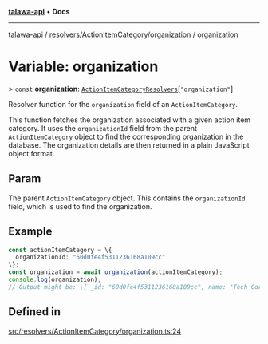 [**talawa-api**](../../../../README.md) • **Docs**

***

[talawa-api](../../../../modules.md) / [resolvers/ActionItemCategory/organization](../README.md) / organization

# Variable: organization

\> `const` **organization**: [`ActionItemCategoryResolvers`](../../../../types/generatedGraphQLTypes/type-aliases/ActionItemCategoryResolvers.md)\[`"organization"`\]

Resolver function for the `organization` field of an `ActionItemCategory`.

This function fetches the organization associated with a given action item category.
It uses the `organizationId` field from the parent `ActionItemCategory` object to find the corresponding organization in the database.
The organization details are then returned in a plain JavaScript object format.

## Param

The parent `ActionItemCategory` object. This contains the `organizationId` field, which is used to find the organization.

## Example

```typescript
const actionItemCategory = \{
  organizationId: "60d0fe4f5311236168a109cc"
\};
const organization = await organization(actionItemCategory);
console.log(organization);
// Output might be: \{ _id: "60d0fe4f5311236168a109cc", name: "Tech Corp", address: "123 Tech Lane" \}
```

## Defined in

[src/resolvers/ActionItemCategory/organization.ts:24](https://github.com/PalisadoesFoundation/talawa-api/blob/67d017fd9312183a6b2bae1b160bc814f56ab5c2/src/resolvers/ActionItemCategory/organization.ts#L24)
